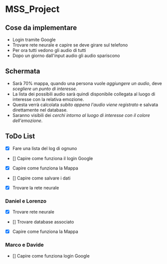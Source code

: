 # MSS_Project

## Cose da implementare

- Login tramite Google
- Trovare rete neurale e capire se deve girare sul telefono
- Per ora tutti vedono gli audio di tutti
- Dopo un giorno dall'input audio gli audio spariscono
  

## Schermata

- Sarà 70% mappa, quando una persona vuole _aggiungere un audio_, deve _scegliere un punto di interesse_.
- La lista dei possibili audio sarà quindi disponibile collegata al luogo di interesse con la relativa emozione.
- Questa verrà calcolata _subito appena l'audio viene registrato_ e salvata direttamente nel database.
- Saranno visibili dei _cerchi intorno al luogo di interesse con il colore dell'emozione_.
  

## ToDo List

- [x] Fare una lista del log di ognuno
- [] Capire come funziona il login Google
- [x] Capire come funziona la Mappa
- [] Capire come salvare i dati
- [x] Trovare la rete neurale


### Daniel e Lorenzo

- [x] Trovare rete neurale 
- [] Trovare database associato
- [x] Capire come funziona la Mappa


### Marco e Davide

- [] Capire come funziona login Google

 
